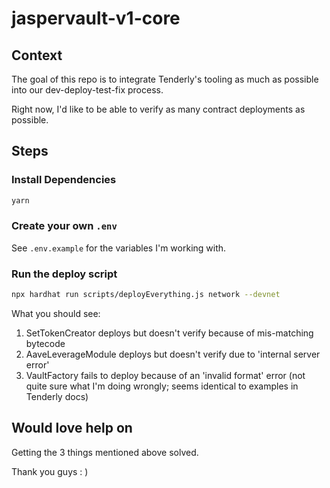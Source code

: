 # jaspervault-v1-core

## Context

The goal of this repo is to integrate Tenderly's tooling as much as possible into our dev-deploy-test-fix process.

Right now, I'd like to be able to verify as many contract deployments as possible.

## Steps

### Install Dependencies

```bash
yarn
```

### Create your own `.env`

See `.env.example` for the variables I'm working with.

### Run the deploy script

```bash
npx hardhat run scripts/deployEverything.js network --devnet
```

What you should see:

1. SetTokenCreator deploys but doesn't verify because of mis-matching bytecode
2. AaveLeverageModule deploys but doesn't verify due to 'internal server error'
3. VaultFactory fails to deploy because of an 'invalid format' error (not quite sure what I'm doing wrongly; seems identical to examples in Tenderly docs)

## Would love help on

Getting the 3 things mentioned above solved.

Thank you guys : )
